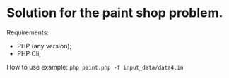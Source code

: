 # Solution for the paint shop problem.

Requirements:
 * PHP (any version);
 * PHP Cli;   
 
How to use example:
``
php paint.php -f input_data/data4.in 
`` 